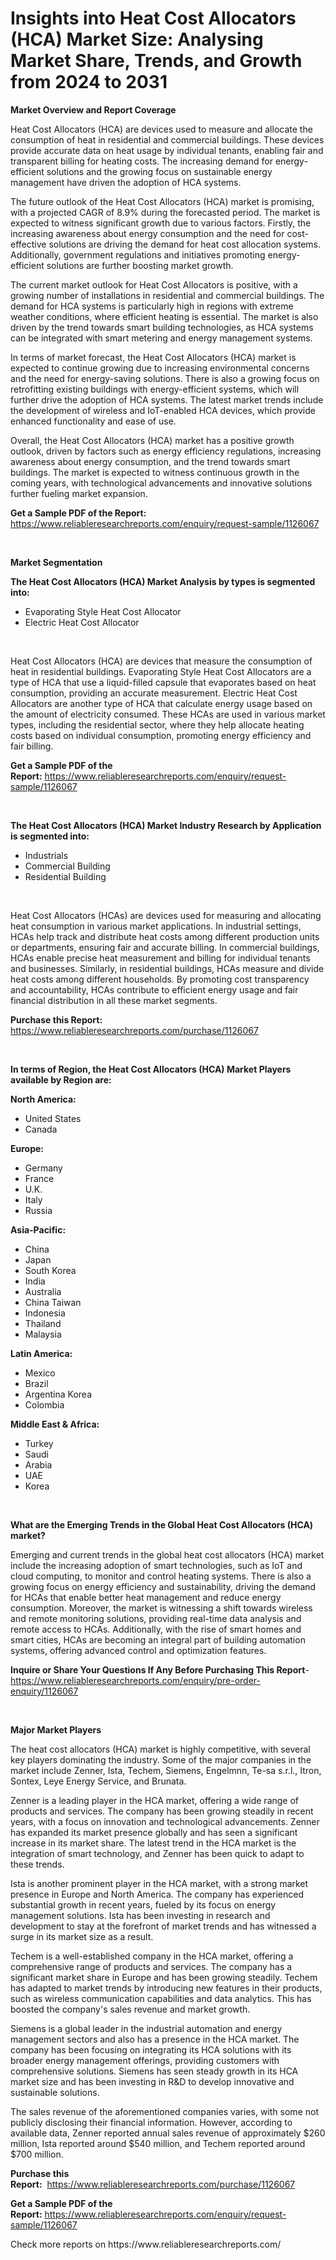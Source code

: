 <p><h1>Insights into Heat Cost Allocators (HCA) Market Size: Analysing Market Share, Trends, and Growth from 2024 to 2031</h1></p><p><strong>Market Overview and Report Coverage</strong></p>
<p><p>Heat Cost Allocators (HCA) are devices used to measure and allocate the consumption of heat in residential and commercial buildings. These devices provide accurate data on heat usage by individual tenants, enabling fair and transparent billing for heating costs. The increasing demand for energy-efficient solutions and the growing focus on sustainable energy management have driven the adoption of HCA systems.</p><p>The future outlook of the Heat Cost Allocators (HCA) market is promising, with a projected CAGR of 8.9% during the forecasted period. The market is expected to witness significant growth due to various factors. Firstly, the increasing awareness about energy consumption and the need for cost-effective solutions are driving the demand for heat cost allocation systems. Additionally, government regulations and initiatives promoting energy-efficient solutions are further boosting market growth.</p><p>The current market outlook for Heat Cost Allocators is positive, with a growing number of installations in residential and commercial buildings. The demand for HCA systems is particularly high in regions with extreme weather conditions, where efficient heating is essential. The market is also driven by the trend towards smart building technologies, as HCA systems can be integrated with smart metering and energy management systems.</p><p>In terms of market forecast, the Heat Cost Allocators (HCA) market is expected to continue growing due to increasing environmental concerns and the need for energy-saving solutions. There is also a growing focus on retrofitting existing buildings with energy-efficient systems, which will further drive the adoption of HCA systems. The latest market trends include the development of wireless and IoT-enabled HCA devices, which provide enhanced functionality and ease of use.</p><p>Overall, the Heat Cost Allocators (HCA) market has a positive growth outlook, driven by factors such as energy efficiency regulations, increasing awareness about energy consumption, and the trend towards smart buildings. The market is expected to witness continuous growth in the coming years, with technological advancements and innovative solutions further fueling market expansion.</p></p>
<p><strong>Get a Sample PDF of the Report:</strong> <a href="https://www.reliableresearchreports.com/enquiry/request-sample/1126067">https://www.reliableresearchreports.com/enquiry/request-sample/1126067</a></p>
<p>&nbsp;</p>
<p><strong>Market Segmentation</strong></p>
<p><strong>The Heat Cost Allocators (HCA) Market Analysis by types is segmented into:</strong></p>
<p><ul><li>Evaporating Style Heat Cost Allocator</li><li>Electric Heat Cost Allocator</li></ul></p>
<p>&nbsp;</p>
<p><p>Heat Cost Allocators (HCA) are devices that measure the consumption of heat in residential buildings. Evaporating Style Heat Cost Allocators are a type of HCA that use a liquid-filled capsule that evaporates based on heat consumption, providing an accurate measurement. Electric Heat Cost Allocators are another type of HCA that calculate energy usage based on the amount of electricity consumed. These HCAs are used in various market types, including the residential sector, where they help allocate heating costs based on individual consumption, promoting energy efficiency and fair billing.</p></p>
<p><strong>Get a Sample PDF of the Report:</strong>&nbsp;<a href="https://www.reliableresearchreports.com/enquiry/request-sample/1126067">https://www.reliableresearchreports.com/enquiry/request-sample/1126067</a></p>
<p>&nbsp;</p>
<p><strong>The Heat Cost Allocators (HCA) Market Industry Research by Application is segmented into:</strong></p>
<p><ul><li>Industrials</li><li>Commercial Building</li><li>Residential Building</li></ul></p>
<p>&nbsp;</p>
<p><p>Heat Cost Allocators (HCAs) are devices used for measuring and allocating heat consumption in various market applications. In industrial settings, HCAs help track and distribute heat costs among different production units or departments, ensuring fair and accurate billing. In commercial buildings, HCAs enable precise heat measurement and billing for individual tenants and businesses. Similarly, in residential buildings, HCAs measure and divide heat costs among different households. By promoting cost transparency and accountability, HCAs contribute to efficient energy usage and fair financial distribution in all these market segments.</p></p>
<p><strong>Purchase this Report:</strong>&nbsp; <a href="https://www.reliableresearchreports.com/purchase/1126067">https://www.reliableresearchreports.com/purchase/1126067</a></p>
<p>&nbsp;</p>
<p><strong>In terms of Region, the Heat Cost Allocators (HCA) Market Players available by Region are:</strong></p>
<p>
    <p> <strong> North America: </strong>
        <ul>
            <li>United States</li>
            <li>Canada</li>
        </ul>
        </p> 
    <p> <strong> Europe: </strong>
        <ul>
            <li>Germany</li>
            <li>France</li>
            <li>U.K.</li>
            <li>Italy</li>
            <li>Russia</li>
        </ul>
        </p> 
    <p> <strong> Asia-Pacific: </strong>
        <ul>
            <li>China</li>
            <li>Japan</li>
            <li>South Korea</li>
            <li>India</li>
            <li>Australia</li>
            <li>China Taiwan</li>
            <li>Indonesia</li>
            <li>Thailand</li>
            <li>Malaysia</li>
        </ul>
        </p> 
    <p> <strong> Latin America: </strong>
        <ul>
            <li>Mexico</li>
            <li>Brazil</li>
            <li>Argentina Korea</li>
            <li>Colombia</li>
        </ul>
        </p> 
    <p> <strong> Middle East & Africa: </strong>
        <ul>
            <li>Turkey</li>
            <li>Saudi</li>
            <li>Arabia</li>
            <li>UAE</li>
            <li>Korea</li>
        </ul>
    </p>
    </p>
<p>&nbsp;</p>
<p><strong>What are the Emerging Trends in the Global Heat Cost Allocators (HCA) market?</strong></p>
<p><p>Emerging and current trends in the global heat cost allocators (HCA) market include the increasing adoption of smart technologies, such as IoT and cloud computing, to monitor and control heating systems. There is also a growing focus on energy efficiency and sustainability, driving the demand for HCAs that enable better heat management and reduce energy consumption. Moreover, the market is witnessing a shift towards wireless and remote monitoring solutions, providing real-time data analysis and remote access to HCAs. Additionally, with the rise of smart homes and smart cities, HCAs are becoming an integral part of building automation systems, offering advanced control and optimization features.</p></p>
<p><strong>Inquire or Share Your Questions If Any Before Purchasing This Report</strong>- <a href="https://www.reliableresearchreports.com/enquiry/pre-order-enquiry/1126067">https://www.reliableresearchreports.com/enquiry/pre-order-enquiry/1126067</a></p>
<p>&nbsp;</p>
<p><strong>Major Market Players</strong></p>
<p><p>The heat cost allocators (HCA) market is highly competitive, with several key players dominating the industry. Some of the major companies in the market include Zenner, Ista, Techem, Siemens, Engelmnn, Te-sa s.r.l., Itron, Sontex, Leye Energy Service, and Brunata. </p><p>Zenner is a leading player in the HCA market, offering a wide range of products and services. The company has been growing steadily in recent years, with a focus on innovation and technological advancements. Zenner has expanded its market presence globally and has seen a significant increase in its market share. The latest trend in the HCA market is the integration of smart technology, and Zenner has been quick to adapt to these trends.</p><p>Ista is another prominent player in the HCA market, with a strong market presence in Europe and North America. The company has experienced substantial growth in recent years, fueled by its focus on energy management solutions. Ista has been investing in research and development to stay at the forefront of market trends and has witnessed a surge in its market size as a result.</p><p>Techem is a well-established company in the HCA market, offering a comprehensive range of products and services. The company has a significant market share in Europe and has been growing steadily. Techem has adapted to market trends by introducing new features in their products, such as wireless communication capabilities and data analytics. This has boosted the company's sales revenue and market growth.</p><p>Siemens is a global leader in the industrial automation and energy management sectors and also has a presence in the HCA market. The company has been focusing on integrating its HCA solutions with its broader energy management offerings, providing customers with comprehensive solutions. Siemens has seen steady growth in its HCA market size and has been investing in R&D to develop innovative and sustainable solutions.</p><p>The sales revenue of the aforementioned companies varies, with some not publicly disclosing their financial information. However, according to available data, Zenner reported annual sales revenue of approximately $260 million, Ista reported around $540 million, and Techem reported around $700 million.</p></p>
<p><strong>Purchase this Report:</strong>&nbsp;&nbsp;<a href="https://www.reliableresearchreports.com/purchase/1126067">https://www.reliableresearchreports.com/purchase/1126067</a></p>
<p></p>
<p><strong>Get a Sample PDF of the Report:</strong>&nbsp;<a href="https://www.reliableresearchreports.com/enquiry/request-sample/1126067">https://www.reliableresearchreports.com/enquiry/request-sample/1126067</a></p>
<p>Check more reports on https://www.reliableresearchreports.com/</p>